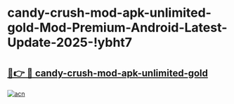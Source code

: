 # candy-crush-mod-apk-unlimited-gold-Mod-Premium-Android-Latest-Update-2025-!ybht7

# <h2><a href="https://nba01k.esa.edu.pl?title=candy-crush-mod-apk-unlimited-gold&ref=ybht7">🔗👉 🔴 candy-crush-mod-apk-unlimited-gold</a></h2>

[![acn](https://github.com/user-attachments/assets/0f9c940e-d8b0-45ae-aac7-cd30a18b3e1c)](https://nba01k.esa.edu.pl?title=candy-crush-mod-apk-unlimited-gold&ref=ybht7)

